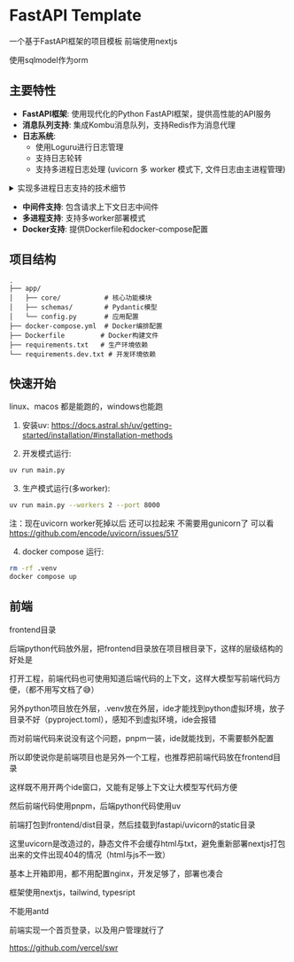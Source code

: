 # FastAPI Template

一个基于FastAPI框架的项目模板 前端使用nextjs

使用sqlmodel作为orm

## 主要特性

- **FastAPI框架**: 使用现代化的Python FastAPI框架，提供高性能的API服务
- **消息队列支持**: 集成Kombu消息队列，支持Redis作为消息代理
- **日志系统**:
  - 使用Loguru进行日志管理
  - 支持日志轮转
  - 支持多进程日志处理 (uvicorn 多 worker 模式下, 文件日志由主进程管理)

<details>
<summary>实现多进程日志支持的技术细节</summary>

😀不过多进程还是需要好多hack啊

uvicorn又是用的spawn

😅不过好像也没多大卵用，毕竟gunicorn已经有这些了~

算是又学习了下 spawn模式，python传递变量到子进程，序列化、反序列化

看了下uvicorn、loguru的代码

又重新复习了深拷贝、浅拷贝

确实搭框架，需要对python的基础知识掌握的非常牢固

</details>

- **中间件支持**: 包含请求上下文日志中间件
- **多进程支持**: 支持多worker部署模式
- **Docker支持**: 提供Dockerfile和docker-compose配置

## 项目结构

```
.
├── app/
│   ├── core/           # 核心功能模块
│   ├── schemas/        # Pydantic模型
│   └── config.py       # 应用配置
├── docker-compose.yml  # Docker编排配置
├── Dockerfile         # Docker构建文件
├── requirements.txt   # 生产环境依赖
└── requirements.dev.txt # 开发环境依赖
```

## 快速开始
linux、macos 都是能跑的，windows也能跑

1. 安装uv: https://docs.astral.sh/uv/getting-started/installation/#installation-methods

2. 开发模式运行:
```bash
uv run main.py
```

3. 生产模式运行(多worker):
```bash
uv run main.py --workers 2 --port 8000
```
注：现在uvicorn worker死掉以后 还可以拉起来 不需要用gunicorn了 可以看 https://github.com/encode/uvicorn/issues/517

4. docker compose 运行:
```bash
rm -rf .venv
docker compose up
```

## 前端

frontend目录

后端python代码放外层，把frontend目录放在项目根目录下，这样的层级结构的好处是

打开工程，前端代码也可使用知道后端代码的上下文，这样大模型写前端代码方便，（都不用写文档了😅）

另外python项目放在外层，.venv放在外层，ide才能找到python虚拟环境，放子目录不好（pyproject.toml），感知不到虚拟环境，ide会报错

而对前端代码来说没有这个问题，pnpm一装，ide就能找到，不需要额外配置

所以即使说你是前端项目也是另外一个工程，也推荐把前端代码放在frontend目录

这样既不用开两个ide窗口，又能有足够上下文让大模型写代码方便

然后前端代码使用pnpm，后端python代码使用uv

前端打包到frontend/dist目录，然后挂载到fastapi/uvicorn的static目录

这里uvicorn是改造过的，静态文件不会缓存html与txt，避免重新部署nextjs打包出来的文件出现404的情况（html与js不一致）

基本上开箱即用，都不用配置nginx，开发足够了，部署也凑合

框架使用nextjs，tailwind, typesript

不能用antd

前端实现一个首页登录，以及用户管理就行了

https://github.com/vercel/swr
